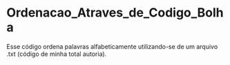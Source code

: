 # Ordenacao_Atraves_de_Codigo_Bolha
Esse código ordena palavras alfabeticamente utilizando-se de um arquivo .txt (código de minha total autoria).
